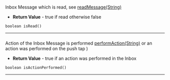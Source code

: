 ###  <a name=""></a>
Inbox Message which is read, see [readMessage(String)](../../inbox/PushwooshInbox.md)
 
* **Return Value** - true if read otherwise false
```
boolean isRead()
```
---
###  <a name=""></a>
Action of the Inbox Message is performed [performAction(String)](inbox/PushwooshInbox.md)
 or an action was performed on the push tap )
 
* **Return Value** - true if an action was performed in the Inbox
```
boolean isActionPerformed()
```
---
